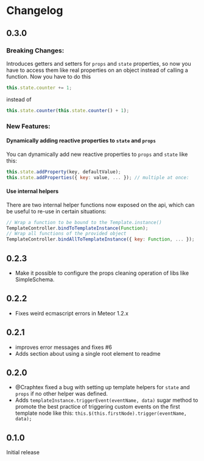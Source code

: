 Changelog
=========

## 0.3.0

### Breaking Changes:
Introduces getters and setters for `props` and `state` properties, so now you
have to access them like real properties on an object instead of calling a
function. Now you have to do this
```javascript
this.state.counter += 1;
```
  instead of
```javascript
this.state.counter(this.state.counter() + 1);
```
### New Features:

#### Dynamically adding reactive properties to `state` and `props`
You can dynamically add new reactive properties to `props` and `state` like this:
```javascript
this.state.addProperty(key, defaultValue);
this.state.addProperties({ key: value, ... }); // multiple at once:
```
#### Use internal helpers
There are two internal helper functions now exposed on the api, which can be
useful to re-use in certain situations:
```javascript
// Wrap a function to be bound to the Template.instance()
TemplateController.bindToTemplateInstance(Function);
// Wrap all functions of the provided object
TemplateController.bindAllToTemplateInstance({ key: Function, ... });
```

## 0.2.3
- Make it possible to configure the props cleaning operation of libs like SimpleSchema.

## 0.2.2
- Fixes weird ecmascript errors in Meteor 1.2.x

## 0.2.1
- improves error messages and fixes #6
- Adds section about using a single root element to readme

## 0.2.0
- @Craphtex fixed a bug with setting up template helpers for `state` and `props`
if no other helper was defined.
- Adds `templateInstance.triggerEvent(eventName, data)` sugar method to promote
the best practice of triggering custom events on the first template node like
this: `this.$(this.firstNode).trigger(eventName, data);`

## 0.1.0
Initial release